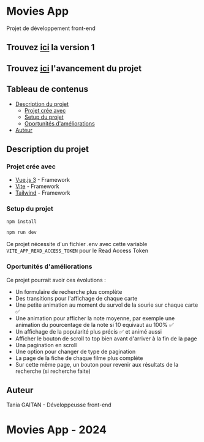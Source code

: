 # Movies App
Projet de développement front-end


## Trouvez [ici](https://moviesapp000.netlify.app/) la version 1
## Trouvez [ici](https://moviesapp001.netlify.app/) l'avancement du projet

## Tableau de contenus

- [Description du projet](#description-du-projet)
  - [Projet crée avec](#projet-crée-avec)
  - [Setup du projet](#setup-du-projet)
  - [Oportunités d'améliorations](#oportunités-d'amélioration)
- [Auteur](#auteur)

## Description du projet

### Projet crée avec
- [Vue.js 3](https://vuejs.org/) - Framework
- [Vite](https://vitejs.dev/) - Framework
- [Tailwind](https://tailwindcss.com/) - Framework


###  Setup du projet

```sh
npm install
```
```sh
npm run dev
```
Ce projet nécessite d'un fichier .env avec cette variable ```VITE_APP_READ_ACCESS_TOKEN``` pour le Read Access Token

### Oportunités d'améliorations
Ce projet pourrait avoir ces évolutions :

- Un formulaire de recherche plus complète
- Des transitions pour l'affichage de chaque carte
- Une petite animation au moment du survol de la sourie sur chaque carte ✅
- Une animation pour afficher la note moyenne, par exemple une animation du pourcentage de la note si 10 equivaut au 100% ✅
- Un affichage de la popularité plus précis ✅  et animé aussi 
- Afficher le bouton de scroll to top bien avant d'arriver à la fin de la page
- Una pagination en scroll
- Une option pour changer de type de pagination
- La page de la fiche de chaque filme plus complète
- Sur cette même page, un bouton pour revenir aux résultats de la recherche (si recherche faite)

## Auteur
Tania GAITAN - Développeusse front-end

# Movies App - 2024
